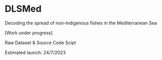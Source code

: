 # DLSMed
Decoding the spread of non-indigenous fishes in the Mediterranean Sea

[Work under progress]

Raw Dataset & Source Code Scipt

Estimated launch: 24/7/2023
